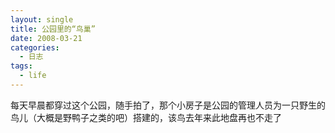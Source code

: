 ```yaml
---
layout: single
title: 公园里的“鸟巢”
date: 2008-03-21
categories:
  - 日志
tags:
  - life
---
```


每天早晨都穿过这个公园，随手拍了，那个小房子是公园的管理人员为一只野生的鸟儿（大概是野鸭子之类的吧）搭建的，该鸟去年来此地盘再也不走了&nbsp;
